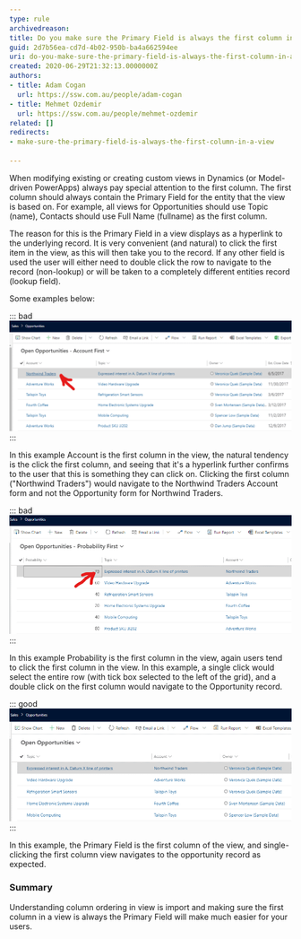 ```yaml
---
type: rule
archivedreason: 
title: Do you make sure the Primary Field is always the first column in a view?
guid: 2d7b56ea-cd7d-4b02-950b-ba4a662594ee
uri: do-you-make-sure-the-primary-field-is-always-the-first-column-in-a-view
created: 2020-06-29T21:32:13.0000000Z
authors:
- title: Adam Cogan
  url: https://ssw.com.au/people/adam-cogan
- title: Mehmet Ozdemir
  url: https://ssw.com.au/people/mehmet-ozdemir
related: []
redirects:
- make-sure-the-primary-field-is-always-the-first-column-in-a-view

---
```


When modifying existing or creating custom views in Dynamics (or Model-driven PowerApps) always pay special attention to the first column. The first column should always contain the Primary Field for the entity that the view is based on. For example, all views for Opportunities should use Topic (name), Contacts should use Full Name (fullname) as the first column.

The reason for this is the Primary Field in a view displays as a hyperlink to the underlying record. It is very convenient (and natural) to click the first item in the view, as this will then take you to the record. If any other field is used the user will either need to double click the row to navigate to the record (non-lookup) or will be taken to a completely different entities record (lookup field).

Some examples below:


<!--endintro-->

::: bad  
![Bad Example: A lookup field is the first column](bad-primary-field.png)  
:::  

In this example Account is the first column in the view, the natural tendency is the click the first column, and seeing that it's a hyperlink further confirms to the user that this is something they can click on. Clicking the first column ("Northwind Traders") would navigate to the Northwind Traders Account form and not the Opportunity form for Northwind Traders.

::: bad  
![Bad Example: A regular field is the first column](bad-primary-field-2.png)  
:::  

In this example Probability is the first column in the view, again users tend to click the first column in the view. In this example, a single click would select the entire row (with tick box selected to the left of the grid), and a double click on the first column would navigate to the Opportunity record.

::: good  
![Good Example: Primary Field is the first column](good-primary-field.png)  
:::  

In this example, the Primary Field is the first column of the view, and single-clicking the first column view navigates to the opportunity record as expected.

### Summary

Understanding column ordering in view is import and making sure the first column in a view is always the Primary Field will make much easier for your users.
